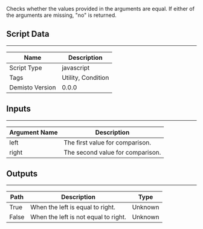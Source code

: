 Checks whether the values provided in the arguments are equal. If either of the arguments are missing, "no" is returned.

## Script Data
---

| **Name** | **Description** |
| --- | --- |
| Script Type | javascript |
| Tags | Utility, Condition |
| Demisto Version | 0.0.0 |

## Inputs
---

| **Argument Name** | **Description** |
| --- | --- |
| left | The first value for comparison. |
| right | The second value for comparison. |

## Outputs
---

| **Path** | **Description** | **Type** |
| --- | --- | --- |
| True | When the left is equal to right. | Unknown |
| False | When the left is not equal to right. | Unknown |
